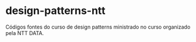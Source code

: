 # design-patterns-ntt
Códigos fontes do curso de design patterns ministrado no curso organizado pela NTT DATA.
